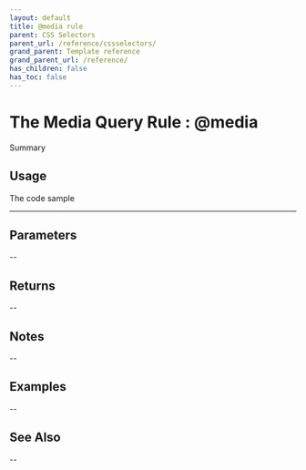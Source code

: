 ```yaml
---
layout: default
title: @media rule
parent: CSS Selectors
parent_url: /reference/cssselectors/
grand_parent: Template reference
grand_parent_url: /reference/
has_children: false
has_toc: false
---
```


# The Media Query Rule : @media

Summary

## Usage

 The code sample

---

## Parameters

--

## Returns 

--

## Notes


-- 

## Examples


--


## See Also


--

